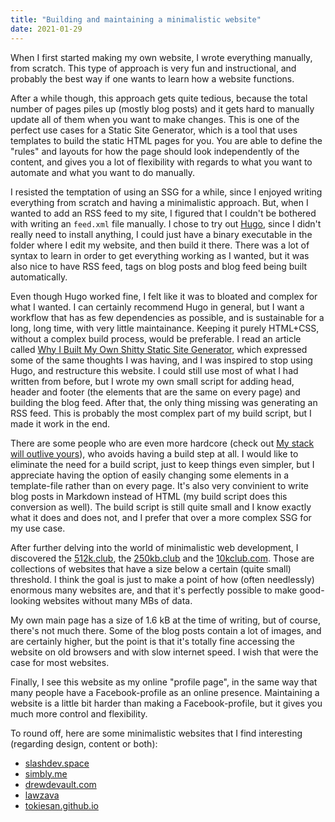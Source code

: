 ```yaml
---
title: "Building and maintaining a minimalistic website"
date: 2021-01-29
---
```


When I first started making my own website, I wrote everything manually, from
scratch. This type of approach is very fun and instructional, and probably the
best way if one wants to learn how a website functions.

After a while though, this approach gets quite tedious, because the total
number of pages piles up (mostly blog posts) and it gets hard to manually
update all of them when you want to make changes. This is one of the perfect
use cases for a Static Site Generator, which is a tool that uses templates to
build the static HTML pages for you. You are able to define the "rules" and
layouts for how the page should look independently of the content, and gives
you a lot of flexibility with regards to what you want to automate and what you
want to do manually.

I resisted the temptation of using an SSG for a while, since I enjoyed writing
everything from scratch and having a minimalistic approach. But, when I wanted
to add an RSS feed to my site, I figured that I couldn't be bothered with
writing an `feed.xml` file manually. I chose to try out
[Hugo](https://gohugo.io/), since I didn't really need to install anything, I
could just have a binary executable in the folder where I edit my website, and
then build it there. There was a lot of syntax to learn in order to get
everything working as I wanted, but it was also nice to have RSS feed, tags on
blog posts and blog feed being built automatically.

Even though Hugo worked fine, I felt like it was to bloated and complex for
what I wanted. I can certainly recommend Hugo in general, but I want a workflow
that has as few dependencies as possible, and is sustainable for a long, long
time, with very little maintainance. Keeping it purely HTML+CSS, without a
complex build process, would be preferable. I read an article called [Why I
Built My Own Shitty Static Site
Generator](https://erikwinter.nl/articles/2020/why-i-built-my-own-shitty-static-site-generator/),
which expressed some of the same thoughts I was having, and I was inspired to
stop using Hugo, and restructure this website. I could still use most of what I
had written from before, but I wrote my own small script for adding head,
header and footer (the elements that are the same on every page) and building
the blog feed. After that, the only thing missing was generating an RSS feed.
This is probably the most complex part of my build script, but I made it work
in the end.

There are some people who are even more hardcore (check out
[My stack will outlive
yours](https://blog.steren.fr/2020/my-stack-will-outlive-yours/)), who avoids
having a build step at all. I would like to eliminate the need for a build
script, just to keep things even simpler, but I appreciate having the option of
easily changing some elements in a template-file rather than on every page.
It's also very convinient to write blog posts in Markdown instead of HTML (my
build script does this conversion as well). The build script is still quite
small and I know exactly what it does and does not, and I prefer that over a
more complex SSG for my use case.

After further delving into the world of minimalistic web development, I
discovered the [512k.club](https://512kb.club/), the
[250kb.club](https://250kb.club/) and the [10kclub.com](https://10kbclub.com/).
Those are collections of websites that have a size below a certain (quite
small) threshold. I think the goal is just to make a point of how (often
needlessly) enormous many websites are, and that it's perfectly possible to
make good-looking websites without many MBs of data.

My own main page has a size of 1.6 kB at the time of writing, but of course,
there's not much there. Some of the blog posts contain a lot of images, and are
certainly higher, but the point is that it's totally fine accessing the website
on old browsers and with slow internet speed. I wish that were the case for
most websites.

Finally, I see this website as my online "profile page", in the same way that
many people have a Facebook-profile as an online presence. Maintaining a
website is a little bit harder than making a Facebook-profile, but it gives you
much more control and flexibility.

To round off, here are some minimalistic websites that I find interesting
(regarding design, content or both):

- [slashdev.space](https://slashdev.space/)
- [simbly.me](https://simbly.me/)
- [drewdevault.com](https://drewdevault.com/)
- [lawzava](https://lawzava.com/)
- [tokiesan.github.io](https://tokiesan.github.io/index.html)
